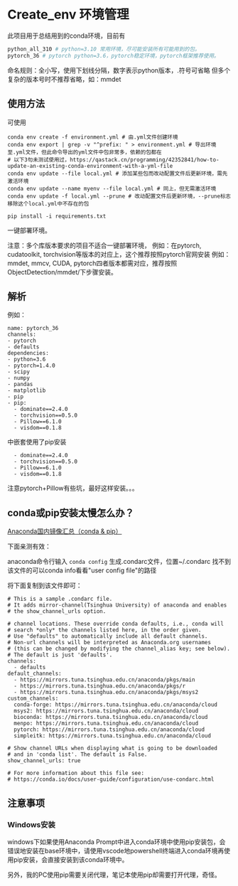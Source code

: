 # Create_env 环境管理

此项目用于总结用到的conda环境，目前有

~~~python
python_all_310 # python=3.10 常用环境，尽可能安装所有可能用到的包。
pytorch_36 # pytorch python=3.6，pytorch稳定环境，pytorch框架推荐使用。
~~~

命名规则：全小写，使用下划线分隔，数字表示python版本，.符号可省略
  但多个复杂的版本号时不推荐省略，如：mmdet

## 使用方法

可使用

~~~anaconda
conda env create -f environment.yml # 由.yml文件创建环境
conda env export | grep -v "^prefix: " > environment.yml # 导出环境至.yml文件，但此命令导出的yml文件中包非常多，依赖的包都在
# 以下3句未测试使用过，https://qastack.cn/programming/42352841/how-to-update-an-existing-conda-environment-with-a-yml-file
conda env update --file local.yml # 添加某些包而改动配置文件后更新环境，需先激活环境
conda env update --name myenv --file local.yml # 同上，但无需激活环境
conda env update -f local.yml --prune # 改动配置文件后更新环境，--prune标志移除这个local.yml中不存在的包

pip install -i requirements.txt
~~~

一键部署环境。

注意：多个库版本要求的项目不适合一键部署环境，
例如：在pytorch, cudatoolkit, torchvision等版本的对应上，这个推荐按照pytorch官网安装
例如：mmdet, mmcv, CUDA, pytorch四者版本都需对应，推荐按照ObjectDetection/mmdet/下步骤安装。
## 解析

例如：

~~~anaconda
name: pytorch_36
channels:
- pytorch
- defaults
dependencies:
- python=3.6
- pytorch=1.4.0
- scipy
- numpy
- pandas
- matplotlib
- pip
- pip:
  - dominate==2.4.0
  - torchvision==0.5.0
  - Pillow==6.1.0
  - visdom==0.1.8
~~~

中嵌套使用了pip安装

~~~anaconda
  - dominate==2.4.0
  - torchvision==0.5.0
  - Pillow==6.1.0
  - visdom==0.1.8
~~~

注意pytorch+Pillow有些坑，最好这样安装。。。

## conda或pip安装太慢怎么办？

[Anaconda国内镜像汇总（conda & pip）](https://blog.csdn.net/qq_326324545/article/details/121288800 "提示信息文本")

下面亲测有效：

anaconda命令行输入
```conda config```
生成.condarc文件，位置~/.condarc
找不到该文件的可以conda info看看"user config file"的路径

将下面复制到该文件即可：

~~~
# This is a sample .condarc file.
# It adds mirror-channel(Tsinghua University) of anaconda and enables
# the show_channel_urls option.
 
# channel locations. These override conda defaults, i.e., conda will
# search *only* the channels listed here, in the order given.
# Use "defaults" to automatically include all default channels.
# Non-url channels will be interpreted as Anaconda.org usernames
# (this can be changed by modifying the channel_alias key; see below).
# The default is just 'defaults'.
channels:
  - defaults
default_channels:
  - https://mirrors.tuna.tsinghua.edu.cn/anaconda/pkgs/main
  - https://mirrors.tuna.tsinghua.edu.cn/anaconda/pkgs/r
  - https://mirrors.tuna.tsinghua.edu.cn/anaconda/pkgs/msys2
custom_channels:
  conda-forge: https://mirrors.tuna.tsinghua.edu.cn/anaconda/cloud
  msys2: https://mirrors.tuna.tsinghua.edu.cn/anaconda/cloud
  bioconda: https://mirrors.tuna.tsinghua.edu.cn/anaconda/cloud
  menpo: https://mirrors.tuna.tsinghua.edu.cn/anaconda/cloud
  pytorch: https://mirrors.tuna.tsinghua.edu.cn/anaconda/cloud
  simpleitk: https://mirrors.tuna.tsinghua.edu.cn/anaconda/cloud
 
# Show channel URLs when displaying what is going to be downloaded
# and in 'conda list'. The default is False.
show_channel_urls: true
 
# For more information about this file see:
# https://conda.io/docs/user-guide/configuration/use-condarc.html
~~~

## 注意事项

### Windows安装

windows下如果使用Anaconda Prompt中进入conda环境中使用pip安装包，会错误地安装在base环境中，请使用vscode地powershell终端进入conda环境再使用pip安装，会直接安装到该conda环境中。

另外，我的PC使用pip需要关闭代理，笔记本使用pip却需要打开代理，奇怪。

